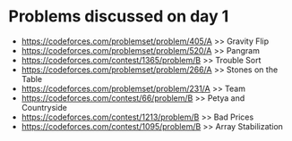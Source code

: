 # Problems discussed on day 1
- https://codeforces.com/problemset/problem/405/A >> Gravity Flip
- https://codeforces.com/problemset/problem/520/A >> Pangram
- https://codeforces.com/contest/1365/problem/B >> Trouble Sort
- https://codeforces.com/problemset/problem/266/A >> Stones on the Table
- https://codeforces.com/problemset/problem/231/A >> Team
- https://codeforces.com/contest/66/problem/B >> Petya and Countryside
- https://codeforces.com/contest/1213/problem/B >> Bad Prices
- https://codeforces.com/contest/1095/problem/B >> Array Stabilization
